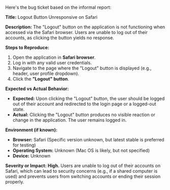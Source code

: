 Here's the bug ticket based on the informal report:

**Title:** Logout Button Unresponsive on Safari

**Description:**
The "Logout" button on the application is not functioning when accessed via the Safari browser. Users are unable to log out of their accounts, as clicking the button yields no response.

**Steps to Reproduce:**
1. Open the application in **Safari browser**.
2. Log in with any valid user credentials.
3. Navigate to the page where the "Logout" button is displayed (e.g., header, user profile dropdown).
4. Click the **"Logout" button**.

**Expected vs Actual Behavior:**
* **Expected:** Upon clicking the "Logout" button, the user should be logged out of their account and redirected to the login page or a logged-out state.
* **Actual:** Clicking the "Logout" button produces no visible reaction or change in the application. The user remains logged in.

**Environment (if known):**
* **Browser:** Safari (Specific version unknown, but latest stable is preferred for testing)
* **Operating System:** Unknown (Mac OS is likely, but not specified)
* **Device:** Unknown

**Severity or Impact:**
**High.** Users are unable to log out of their accounts on Safari, which can lead to security concerns (e.g., if a shared computer is used) and prevents users from switching accounts or ending their session properly.